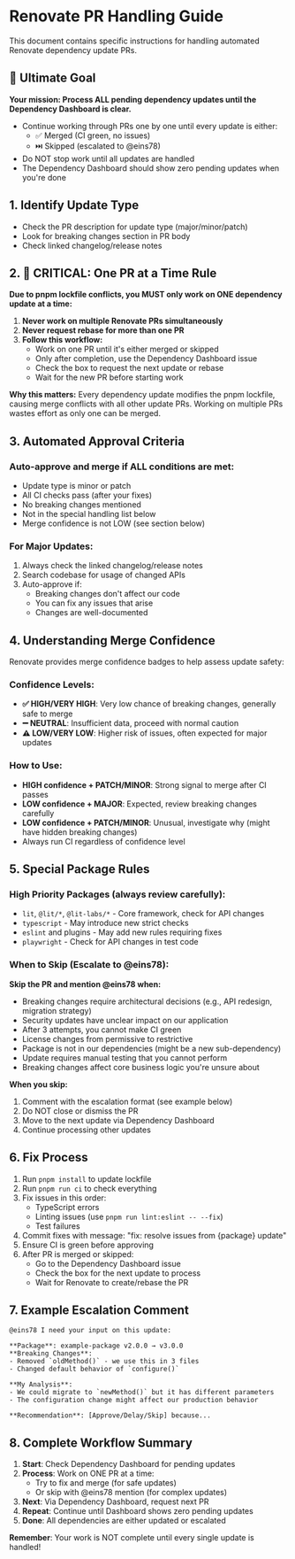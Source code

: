 # Renovate PR Handling Guide

This document contains specific instructions for handling automated Renovate dependency update PRs.

## 🎯 Ultimate Goal

**Your mission: Process ALL pending dependency updates until the Dependency Dashboard is clear.**

- Continue working through PRs one by one until every update is either:
  - ✅ Merged (CI green, no issues)
  - ⏭️ Skipped (escalated to @eins78)
- Do NOT stop work until all updates are handled
- The Dependency Dashboard should show zero pending updates when you're done

## 1. Identify Update Type
- Check the PR description for update type (major/minor/patch)
- Look for breaking changes section in PR body
- Check linked changelog/release notes

## 2. 🚨 CRITICAL: One PR at a Time Rule

**Due to pnpm lockfile conflicts, you MUST only work on ONE dependency update at a time:**

1. **Never work on multiple Renovate PRs simultaneously**
2. **Never request rebase for more than one PR**
3. **Follow this workflow:**
   - Work on one PR until it's either merged or skipped
   - Only after completion, use the Dependency Dashboard issue
   - Check the box to request the next update or rebase
   - Wait for the new PR before starting work

**Why this matters:** Every dependency update modifies the pnpm lockfile, causing merge conflicts with all other update PRs. Working on multiple PRs wastes effort as only one can be merged.

## 3. Automated Approval Criteria

### Auto-approve and merge if ALL conditions are met:
- Update type is minor or patch
- All CI checks pass (after your fixes)
- No breaking changes mentioned
- Not in the special handling list below
- Merge confidence is not LOW (see section below)

### For Major Updates:
1. Always check the linked changelog/release notes
2. Search codebase for usage of changed APIs
3. Auto-approve if:
   - Breaking changes don't affect our code
   - You can fix any issues that arise
   - Changes are well-documented

## 4. Understanding Merge Confidence

Renovate provides merge confidence badges to help assess update safety:

### Confidence Levels:
- **✅ HIGH/VERY HIGH**: Very low chance of breaking changes, generally safe to merge
- **➖ NEUTRAL**: Insufficient data, proceed with normal caution
- **⚠️ LOW/VERY LOW**: Higher risk of issues, often expected for major updates

### How to Use:
- **HIGH confidence + PATCH/MINOR**: Strong signal to merge after CI passes
- **LOW confidence + MAJOR**: Expected, review breaking changes carefully
- **LOW confidence + PATCH/MINOR**: Unusual, investigate why (might have hidden breaking changes)
- Always run CI regardless of confidence level

## 5. Special Package Rules

### High Priority Packages (always review carefully):
- `lit`, `@lit/*`, `@lit-labs/*` - Core framework, check for API changes
- `typescript` - May introduce new strict checks
- `eslint` and plugins - May add new rules requiring fixes
- `playwright` - Check for API changes in test code

### When to Skip (Escalate to @eins78):

**Skip the PR and mention @eins78 when:**
- Breaking changes require architectural decisions (e.g., API redesign, migration strategy)
- Security updates have unclear impact on our application
- After 3 attempts, you cannot make CI green
- License changes from permissive to restrictive
- Package is not in our dependencies (might be a new sub-dependency)
- Update requires manual testing that you cannot perform
- Breaking changes affect core business logic you're unsure about

**When you skip:** 
1. Comment with the escalation format (see example below)
2. Do NOT close or dismiss the PR
3. Move to the next update via Dependency Dashboard
4. Continue processing other updates

## 6. Fix Process
1. Run `pnpm install` to update lockfile
2. Run `pnpm run ci` to check everything
3. Fix issues in this order:
   - TypeScript errors
   - Linting issues (use `pnpm run lint:eslint -- --fix`)
   - Test failures
4. Commit fixes with message: "fix: resolve issues from {package} update"
5. Ensure CI is green before approving
6. After PR is merged or skipped:
   - Go to the Dependency Dashboard issue
   - Check the box for the next update to process
   - Wait for Renovate to create/rebase the PR

## 7. Example Escalation Comment
```
@eins78 I need your input on this update:

**Package**: example-package v2.0.0 → v3.0.0
**Breaking Changes**:
- Removed `oldMethod()` - we use this in 3 files
- Changed default behavior of `configure()` 

**My Analysis**:
- We could migrate to `newMethod()` but it has different parameters
- The configuration change might affect our production behavior

**Recommendation**: [Approve/Delay/Skip] because...
```

## 8. Complete Workflow Summary

1. **Start**: Check Dependency Dashboard for pending updates
2. **Process**: Work on ONE PR at a time:
   - Try to fix and merge (for safe updates)
   - Or skip with @eins78 mention (for complex updates)
3. **Next**: Via Dependency Dashboard, request next PR
4. **Repeat**: Continue until Dashboard shows zero pending updates
5. **Done**: All dependencies are either updated or escalated

**Remember**: Your work is NOT complete until every single update is handled!